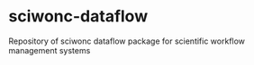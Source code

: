 # sciwonc-dataflow
Repository of sciwonc dataflow package for scientific workflow management systems
